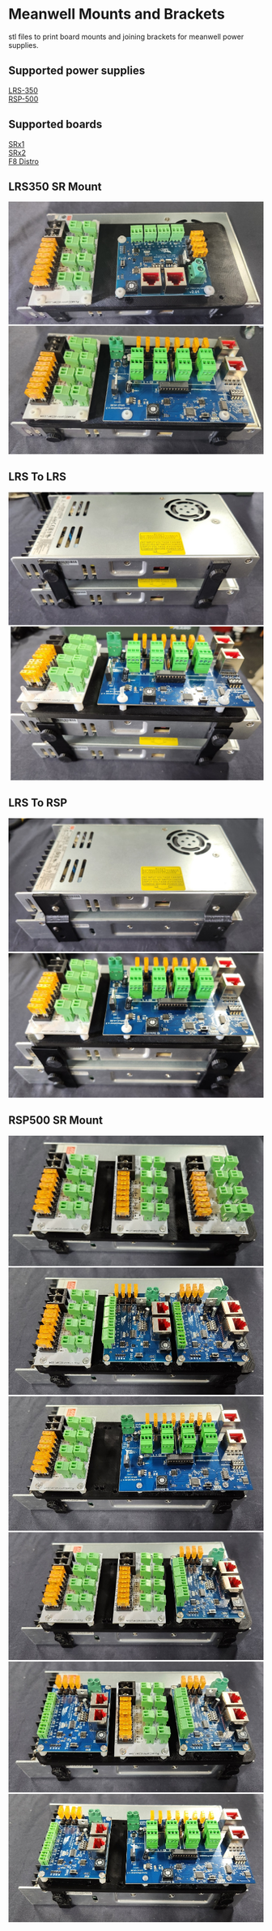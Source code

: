 # Meanwell Mounts and Brackets

stl files to print board mounts and joining brackets for meanwell power supplies.

## Supported power supplies

<a href=https://www.meanwellaustralia.com.au/products/lrs-350>LRS-350</a><br>
<a href=https://www.meanwellaustralia.com.au/products/rsp-500>RSP-500</a><br>

## Supported boards

<a href=https://pixelcontroller.com/store/featured/86-srx1.html>SRx1</a><br>
<a href=https://pixelcontroller.com/store/long-range-expansion/83-srx2.html>SRx2</a><br>
<a href=https://pixelcontroller.com/store/accessories/46-f8-distro.html>F8 Distro</a><br>



## LRS350 SR Mount

<img src=https://github.com/DnG-Crafts/3D_Printables/blob/main/Mw%20SR%20Mount/LRS%20350/image1.jpg><br>
<img src=https://github.com/DnG-Crafts/3D_Printables/blob/main/Mw%20SR%20Mount/LRS%20350/image2.jpg><br>


## LRS To LRS

<img src=https://github.com/DnG-Crafts/3D_Printables/blob/main/Mw%20SR%20Mount/LRS%20To%20LRS/image1.jpg><br>
<img src=https://github.com/DnG-Crafts/3D_Printables/blob/main/Mw%20SR%20Mount/LRS%20To%20LRS/image2.jpg><br>


## LRS To RSP

<img src=https://github.com/DnG-Crafts/3D_Printables/blob/main/Mw%20SR%20Mount/LRS%20To%20RSP/image1.jpg><br>
<img src=https://github.com/DnG-Crafts/3D_Printables/blob/main/Mw%20SR%20Mount/LRS%20To%20RSP/image2.jpg><br>


## RSP500 SR Mount

<img src=https://github.com/DnG-Crafts/3D_Printables/blob/main/Mw%20SR%20Mount/RSP%20500/image1.jpg><br>
<img src=https://github.com/DnG-Crafts/3D_Printables/blob/main/Mw%20SR%20Mount/RSP%20500/image2.jpg><br>
<img src=https://github.com/DnG-Crafts/3D_Printables/blob/main/Mw%20SR%20Mount/RSP%20500/image3.jpg><br>
<img src=https://github.com/DnG-Crafts/3D_Printables/blob/main/Mw%20SR%20Mount/RSP%20500/image4.jpg><br>
<img src=https://github.com/DnG-Crafts/3D_Printables/blob/main/Mw%20SR%20Mount/RSP%20500/image5.jpg><br>
<img src=https://github.com/DnG-Crafts/3D_Printables/blob/main/Mw%20SR%20Mount/RSP%20500/image6.jpg><br>










